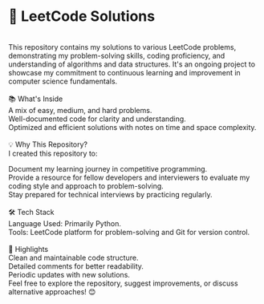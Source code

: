 <h1>🚀 LeetCode Solutions</h1> <br />
This repository contains my solutions to various LeetCode problems, demonstrating my problem-solving skills, coding proficiency, and understanding of algorithms and data structures. It's an ongoing project to showcase my commitment to continuous learning and improvement in computer science fundamentals.<br />
<br />
📚 What's Inside<br />
A mix of easy, medium, and hard problems.<br />
Well-documented code for clarity and understanding.<br />
Optimized and efficient solutions with notes on time and space complexity.<br />
<br />
💡 Why This Repository?<br />
I created this repository to:<br />

Document my learning journey in competitive programming.<br />
Provide a resource for fellow developers and interviewers to evaluate my coding style and approach to problem-solving.<br />
Stay prepared for technical interviews by practicing regularly.<br />
<br />
🛠️ Tech Stack<br />
Language Used: Primarily Python.<br />
Tools: LeetCode platform for problem-solving and Git for version control.<br />
<br />
🌟 Highlights<br />
Clean and maintainable code structure.<br />
Detailed comments for better readability.<br />
Periodic updates with new solutions.<br />
Feel free to explore the repository, suggest improvements, or discuss alternative approaches! 😊<br />
